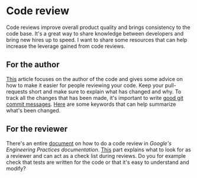 # Code review
Code reviews improve overall product quality and brings consistency to the code base. It's a great way to share knowledge between developers and bring new hires up to speed. I want to share some resources that can help increase the leverage gained from code reviews.

## For the author
[This](https://mtlynch.io/code-review-love/) article focuses on the author of the code and gives some advice on how to make it easier for people reviewing your code. Keep your pull-requests short and make sure to explain what has changed and why. To track all the changes that has been made, it's important to write [good git commit messages](https://chris.beams.io/posts/git-commit/). [Here](https://github.com/joelparkerhenderson/git_commit_message#summary-keywords) are some keywords that can help summarize what's been changed.

## For the reviewer
There's an entire [document](https://google.github.io/eng-practices/review/reviewer/) on how to do a code review in *Google's Engineering Practices documentation*. [This](https://google.github.io/eng-practices/review/reviewer/looking-for.html) part explains what to look for as a reviewer and can act as a check list during reviews. Do you for example check that tests are written for the code or that it's easy to understand and modify?
